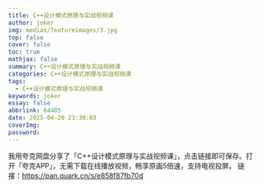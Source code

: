 ```yaml
---
title: C++设计模式原理与实战视频课
author: joker
img: medias/featureimages/3.jpg
top: false
cover: false
toc: true
mathjax: false
summary: C++设计模式原理与实战视频课
categories: C++设计模式原理与实战视频课
tags:
  - C++设计模式原理与实战视频课
keywords: joker
essay: false
abbrlink: 64485
date: 2025-04-20 23:39:03
coverImg:
password:
---
```


我用夸克网盘分享了「C++设计模式原理与实战视频课」，点击链接即可保存。打开「夸克APP」，无需下载在线播放视频，畅享原画5倍速，支持电视投屏。
链接：https://pan.quark.cn/s/e858f87fb70d
